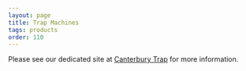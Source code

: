 ```yaml
---
layout: page
title: Trap Machines
tags: products
order: 110
---
```


Please see our dedicated site at [Canterbury Trap][1] for more information.

[1]: http://www.canterburytrap.co.nz